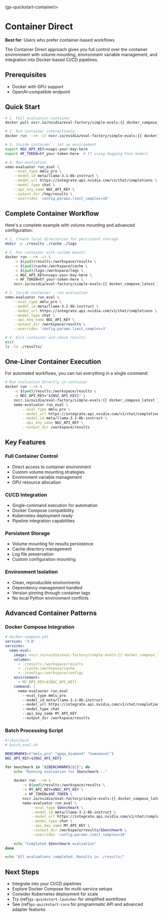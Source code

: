 (gs-quickstart-container)=
# Container Direct

**Best for**: Users who prefer container-based workflows

The Container Direct approach gives you full control over the container environment with volume mounting, environment variable management, and integration into Docker-based CI/CD pipelines.

## Prerequisites

- Docker with GPU support
- OpenAI-compatible endpoint

## Quick Start

```bash
# 1. Pull evaluation container
docker pull nvcr.io/nvidia/eval-factory/simple-evals:{{ docker_compose_latest }}

# 2. Run container interactively
docker run --rm -it nvcr.io/nvidia/eval-factory/simple-evals:{{ docker_compose_latest }} bash

# 3. Inside container - set up environment
export NGC_API_KEY=nvapi-your-key-here
export HF_TOKEN=hf_your-token-here  # If using Hugging Face models

# 4. Run evaluation
nemo-evaluator run_eval \
    --eval_type mmlu_pro \
    --model_id meta/llama-3.1-8b-instruct \
    --model_url https://integrate.api.nvidia.com/v1/chat/completions \
    --model_type chat \
    --api_key_name NGC_API_KEY \
    --output_dir /tmp/results \
    --overrides 'config.params.limit_samples=10'
```

## Complete Container Workflow

Here's a complete example with volume mounting and advanced configuration:

```bash
# 1. Create local directories for persistent storage
mkdir -p ./results ./cache ./logs

# 2. Run container with volume mounts
docker run --rm -it \
    -v $(pwd)/results:/workspace/results \
    -v $(pwd)/cache:/workspace/cache \
    -v $(pwd)/logs:/workspace/logs \
    -e NGC_API_KEY=nvapi-your-key-here \
    -e HF_TOKEN=hf_your-token-here \
    nvcr.io/nvidia/eval-factory/simple-evals:{{ docker_compose_latest }} bash

# 3. Inside container - run evaluation
nemo-evaluator run_eval \
    --eval_type mmlu_pro \
    --model_id meta/llama-3.1-8b-instruct \
    --model_url https://integrate.api.nvidia.com/v1/chat/completions \
    --model_type chat \
    --api_key_name NGC_API_KEY \
    --output_dir /workspace/results \
    --overrides 'config.params.limit_samples=3'

# 4. Exit container and check results
exit
ls -la ./results/
```

## One-Liner Container Execution

For automated workflows, you can run everything in a single command:

```bash
# Run evaluation directly in container
docker run --rm \
    -v $(pwd)/results:/workspace/results \
    -e NGC_API_KEY="${NGC_API_KEY}" \
    nvcr.io/nvidia/eval-factory/simple-evals:{{ docker_compose_latest }} \
    nemo-evaluator run_eval \
        --eval_type mmlu_pro \
        --model_url https://integrate.api.nvidia.com/v1/chat/completions \
        --model_id meta/llama-3.1-8b-instruct \
        --api_key_name NGC_API_KEY \
        --output_dir /workspace/results
```

## Key Features

### Full Container Control

- Direct access to container environment
- Custom volume mounting strategies
- Environment variable management
- GPU resource allocation

### CI/CD Integration

- Single-command execution for automation
- Docker Compose compatibility
- Kubernetes deployment ready
- Pipeline integration capabilities

### Persistent Storage

- Volume mounting for results persistence
- Cache directory management
- Log file preservation
- Custom configuration mounting

### Environment Isolation

- Clean, reproducible environments
- Dependency management handled
- Version pinning through container tags
- No local Python environment conflicts

## Advanced Container Patterns

### Docker Compose Integration

```yaml
# docker-compose.yml
version: '3.8'
services:
  nemo-eval:
    image: nvcr.io/nvidia/eval-factory/simple-evals:{{ docker_compose_latest }}
    volumes:
      - ./results:/workspace/results
      - ./cache:/workspace/cache
      - ./configs:/workspace/configs
    environment:
      - MY_API_KEY=${NGC_API_KEY}
    command: |
      nemo-evaluator run_eval 
        --eval_type mmlu_pro 
        --model_id meta/llama-3.1-8b-instruct 
        --model_url https://integrate.api.nvidia.com/v1/chat/completions 
        --model_type chat 
        --api_key_name MY_API_KEY 
        --output_dir /workspace/results
```

### Batch Processing Script

```bash
#!/bin/bash
# batch_eval.sh

BENCHMARKS=("mmlu_pro" "gpqa_diamond" "humaneval")
NGC_API_KEY=${NGC_API_KEY}

for benchmark in "${BENCHMARKS[@]}"; do
    echo "Running evaluation for $benchmark..."
    
    docker run --rm \
        -v $(pwd)/results:/workspace/results \
        -e MY_API_KEY=$NGC_API_KEY \
        -e HF_TOKEN=$HF_TOKEN \
        nvcr.io/nvidia/eval-factory/simple-evals:{{ docker_compose_latest }} \
        nemo-evaluator run_eval \
            --eval_type $benchmark \
            --model_id meta/llama-3.1-8b-instruct \
            --model_url https://integrate.api.nvidia.com/v1/chat/completions \
            --model_type chat \
            --api_key_name MY_API_KEY \
            --output_dir /workspace/results/$benchmark \
            --overrides 'config.params.limit_samples=10'
            
    echo "Completed $benchmark evaluation"
done

echo "All evaluations completed. Results in ./results/"
```

## Next Steps

- Integrate into your CI/CD pipelines
- Explore Docker Compose for multi-service setups
- Consider Kubernetes deployment for scale
- Try {ref}`gs-quickstart-launcher` for simplified workflows
- See {ref}`gs-quickstart-core` for programmatic API and advanced adapter features
